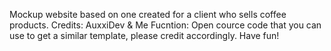 Mockup website based on one created for a client who sells coffee products.
Credits:
AuxxiDev & Me
Fucntion: Open cource code that you can use to get a similar template, please credit accordingly.
Have fun!
